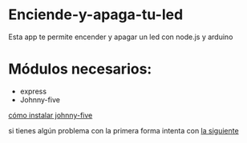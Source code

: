 Enciende-y-apaga-tu-led
=======================

Esta app te permite encender y apagar un led con node.js y arduino

Módulos necesarios:
==================

* express
* Johnny-five

[cómo instalar johnny-five](http://hardwarehacking.mx/2014/04/16/johnny-five-programando-arduino-en-javascript/)

si tienes algún problema con la primera forma intenta con [la siguiente](https://github.com/rwaldron/johnny-five)
